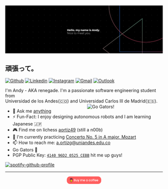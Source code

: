 [![Header](https://raw.githubusercontent.com/aortiz49/aortiz49/master/readme_banner.png "Header")](https://andyortiz.xyz/)
 
 ## 頑張って。
[![Github](https://img.shields.io/badge/-Github-000?style=flat&logo=Github&logoColor=white)](https://github.com/aortiz49)
[![Linkedin](https://img.shields.io/badge/-LinkedIn-blue?style=flat&logo=Linkedin&logoColor=white)](https://www.linkedin.com/in/aortiz49/)
[![Instagram](https://img.shields.io/badge/-Instagram-c13584?style=flat&labelColor=c13584&logo=instagram&logoColor=white)](https://www.instagram.com/andyortiz93/)
[![Gmail](https://img.shields.io/badge/-Gmail-c14438?style=flat&logo=Gmail&logoColor=white)](mailto:a.ortizg93@gmail.com)
[![Outlook](https://img.shields.io/badge/-Outlook-0078D4?style=flat&logo=Microsoft-Outlook&logoColor=white)](mailto:a.ortizg@uniandes.edu.co)

I'm Andy - AKA renegade. I'm a passionate software engineering student from <br> Universidad de los Andes(🇨🇴) and Universidad Carlos III de Madrid(🇪🇸). </br>
<img width="48%" align="right" alt="Go Gators!" src="https://media.giphy.com/media/MaNu5veVbWkEovTurC/giphy-downsized.gif" />


- 💬 Ask me [anything](https://github.com/aortiz49/aortiz49/issues/1)
- ⚡️ Fun-Fact: I enjoy designing autonomous robots and I am learning Japanese 🇯🇵
- 🎮 Find me on lichess [aortiz49](https://lichess.org/@/aortiz49) (still a n00b)
- 🎻 I'm currently practicing [Concerto No. 5 in A major, Mozart](https://www.youtube.com/watch?v=FfXSJu4z-2M)
- 📫 How to reach me: a.ortizg@uniandes.edu.co
- Go Gators 🐊
- PGP Public Key: [`4140 96D2 0525 CEBB`](https://keybase.io/andyortiz49/pgp_keys.asc) hit me up guys! 


[![spotify-github-profile](https://spotify-github-profile.vercel.app/api/view?uid=125208069&cover_image=true&theme=default&show_offline=false&background_color=121212&interchange=false)](https://github.com/kittinan/spotify-github-profile)

 ------

   <p align="center">
<a href="https://www.buymeacoffee.com/aortiz49" target="_blank">
      <img width="22%" align="center" alt="Buy me a coffee" src="https://raw.githubusercontent.com/aortiz49/aortiz49/master/buymecoffee.png"/>
  </a></p>
 
